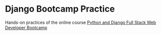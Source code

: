 # Django Bootcamp Practice
Hands-on practices of the online course [Python and Django Full Stack Web Developer Bootcamp](https://www.udemy.com/course/python-and-django-full-stack-web-developer-bootcamp/)
